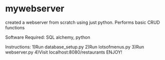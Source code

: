 # mywebserver
created a webserver from scratch using just python. Performs basic CRUD functions

Software Required:
SQL alchemy, python

Instructions:
1)Run database_setup.py
2)Run lotsofmenus.py
3)Run webserver.py
4)Visit localhost:8080/restaurants
ENJOY!
